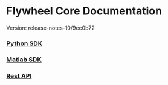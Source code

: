 # Flywheel Core Documentation
Version: release-notes-10/9ec0b72

### [Python SDK](python/)

### [Matlab SDK](matlab/)

### [Rest API](swagger/index.html)

